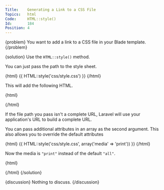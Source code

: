 ```yaml
---
Title:    Generating a Link to a CSS File
Topics:   html
Code:     HTML::style()
Id:       184
Position: 4
---
```


{problem}
You want to add a link to a CSS file in your Blade template.
{/problem}

{solution}
Use the `HTML::style()` method.

You can just pass the path to the style sheet.

{html}
{{ HTML::style('css/style.css') }}
{/html}

This will add the following HTML.

{html}
<link media="all" type="text/css" rel="stylesheet"
  href="http://your.url/css/style.css">
{/html}

If the file path you pass isn't a complete URL, Laravel will use your application's URL to build a complete URL.

You can pass additional attributes in an array as the second argument. This also allows you to override the default attributes

{html}
{{ HTML::style('css/style.css', array('media' => 'print')) }}
{/html}

Now the media is `"print"` instead of the default `"all"`.

{html}
<link media="print" type="text/css" rel="stylesheet"
  href="http://your.url/css/style.css">
{/html}
{/solution}

{discussion}
Nothing to discuss.
{/discussion}
